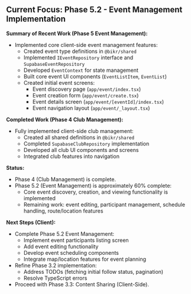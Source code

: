 ## Current Focus: Phase 5.2 - Event Management Implementation

**Summary of Recent Work (Phase 5 Event Management):**
- Implemented core client-side event management features:
  - Created event type definitions in `@bikr/shared`
  - Implemented `IEventRepository` interface and `SupabaseEventRepository`
  - Developed `EventContext` for state management
  - Built core event UI components (`EventListItem`, `EventList`)
  - Created initial event screens:
    - Event discovery page (`app/event/index.tsx`)
    - Event creation form (`app/event/create.tsx`)
    - Event details screen (`app/event/[eventId]/index.tsx`)
    - Event navigation layout (`app/event/_layout.tsx`)

**Completed Work (Phase 4 Club Management):**
- Fully implemented client-side club management:
  - Created all shared definitions in `@bikr/shared`
  - Completed `SupabaseClubRepository` implementation
  - Developed all club UI components and screens
  - Integrated club features into navigation

**Status:**
- Phase 4 (Club Management) is complete.
- Phase 5.2 (Event Management) is approximately 60% complete:
  - Core event discovery, creation, and viewing functionality is implemented
  - Remaining work: event editing, participant management, schedule handling, route/location features

**Next Steps (Client):**
- Complete Phase 5.2 Event Management:
  - Implement event participants listing screen
  - Add event editing functionality
  - Develop event scheduling components
  - Integrate map/location features for event planning
- Refine Phase 3.2 implementation:
  - Address TODOs (fetching initial follow status, pagination)
  - Resolve TypeScript errors
- Proceed with Phase 3.3: Content Sharing (Client-Side).
